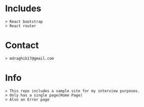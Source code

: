 # Includes

    > React bootstrap
    > React router

# Contact

    > mdraghib17@gmail.com

# Info
    > This repo includes a sample site for my interview purposes.
    > Only has a single page(Home Page)
    > Also an Error page

